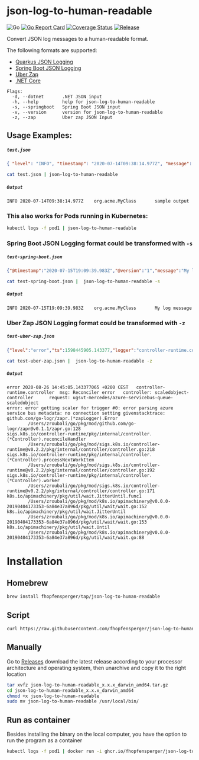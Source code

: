 # json-log-to-human-readable
![Go](https://github.com/fhopfensperger/json-log-to-human-readable/workflows/Go/badge.svg)
[![Go Report Card](https://goreportcard.com/badge/github.com/fhopfensperger/json-log-to-human-readable)](https://goreportcard.com/report/github.com/fhopfensperger/json-log-to-human-readable)
[![Coverage Status](https://coveralls.io/repos/github/fhopfensperger/json-log-to-human-readable/badge.svg?branch=master)](https://coveralls.io/github/fhopfensperger/json-log-to-human-readable?branch=master)
[![Release](https://img.shields.io/github/release/fhopfensperger/json-log-to-human-readable?style=flat-square)](https://github.com//fhopfensperger/json-log-to-human-readable/releases/latest)

Convert JSON log messages to a human-readable format.

The following formats are supported:

- [Quarkus JSON Logging](https://quarkus.io/guides/logging#json-logging)
- [Spring Boot JSON Logging](https://www.baeldung.com/java-log-json-output)
- [Uber Zap](https://github.com/uber-go/zap)
- [.NET Core](https://docs.microsoft.com/en-us/aspnet/core/fundamentals/logging/?view=aspnetcore-5.0)

```
Flags:
  -d, --dotnet       .NET JSON input
  -h, --help         help for json-log-to-human-readable
  -s, --springboot   Spring Boot JSON input
  -v, --version      version for json-log-to-human-readable
  -z, --zap          Uber zap JSON Input

```



## Usage Examples:

##### **`test.json`**
```json 
{ "level": "INFO", "timestamp": "2020-07-14T09:38:14.977Z", "message": "sample output", "loggerName": "org.acme.MyClass" }
```
```bash
cat test.json | json-log-to-human-readable
```
##### **`Output`**
```
INFO 2020-07-14T09:38:14.977Z    org.acme.MyClass       sample output
```

### This also works for Pods running in Kubernetes: 
```bash
kubectl logs -f pod1 | json-log-to-human-readable
```
### Spring Boot JSON Logging format could be transformed with `-s`
##### **`test-spring-boot.json`**
```json 
{"@timestamp":"2020-07-15T19:09:39.983Z","@version":"1","message":"My log message","logger_name":"org.acme.MyClass","thread_name":"pool-1-thread-1","level":"INFO","level_value":20000}
```
```bash
cat test-spring-boot.json |  json-log-to-human-readable -s
```
##### **`Output`**
```
INFO 2020-07-15T19:09:39.983Z    org.acme.MyClass       My log message
```

### Uber Zap JSON Logging format could be transformed with `-z`
##### **`test-uber-zap.json`**
```json 
{"level":"error","ts":1598445905.143377,"logger":"controller-runtime.controller","msg":"Reconciler error","controller":"scaledobject-controller","request":"default/azure-servicebus-queue-scaledobject","error":"error getting scaler for trigger #0: error parsing azure service bus metadata: no connection setting given","stacktrace":"github.com/go-logr/zapr.(*zapLogger).Error\n\t/Users/zroubali/go/pkg/mod/github.com/go-logr/zapr@v0.1.1/zapr.go:128\nsigs.k8s.io/controller-runtime/pkg/internal/controller.(*Controller).reconcileHandler\n\t/Users/zroubali/go/pkg/mod/sigs.k8s.io/controller-runtime@v0.2.2/pkg/internal/controller/controller.go:218\nsigs.k8s.io/controller-runtime/pkg/internal/controller.(*Controller).processNextWorkItem\n\t/Users/zroubali/go/pkg/mod/sigs.k8s.io/controller-runtime@v0.2.2/pkg/internal/controller/controller.go:192\nsigs.k8s.io/controller-runtime/pkg/internal/controller.(*Controller).worker\n\t/Users/zroubali/go/pkg/mod/sigs.k8s.io/controller-runtime@v0.2.2/pkg/internal/controller/controller.go:171\nk8s.io/apimachinery/pkg/util/wait.JitterUntil.func1\n\t/Users/zroubali/go/pkg/mod/k8s.io/apimachinery@v0.0.0-20190404173353-6a84e37a896d/pkg/util/wait/wait.go:152\nk8s.io/apimachinery/pkg/util/wait.JitterUntil\n\t/Users/zroubali/go/pkg/mod/k8s.io/apimachinery@v0.0.0-20190404173353-6a84e37a896d/pkg/util/wait/wait.go:153\nk8s.io/apimachinery/pkg/util/wait.Until\n\t/Users/zroubali/go/pkg/mod/k8s.io/apimachinery@v0.0.0-20190404173353-6a84e37a896d/pkg/util/wait/wait.go:88"}
```
```bash
cat test-uber-zap.json |  json-log-to-human-readable -z
```
##### **`Output`**
```
error 2020-08-26 14:45:05.143377065 +0200 CEST   controller-runtime.controller  msg: Reconciler error   controller: scaledobject-controller      request: ugsvt-mercedes/azure-servicebus-queue-scaledobject
error: error getting scaler for trigger #0: error parsing azure service bus metadata: no connection setting givenstacktrace: github.com/go-logr/zapr.(*zapLogger).Error
        /Users/zroubali/go/pkg/mod/github.com/go-logr/zapr@v0.1.1/zapr.go:128
sigs.k8s.io/controller-runtime/pkg/internal/controller.(*Controller).reconcileHandler
        /Users/zroubali/go/pkg/mod/sigs.k8s.io/controller-runtime@v0.2.2/pkg/internal/controller/controller.go:218
sigs.k8s.io/controller-runtime/pkg/internal/controller.(*Controller).processNextWorkItem
        /Users/zroubali/go/pkg/mod/sigs.k8s.io/controller-runtime@v0.2.2/pkg/internal/controller/controller.go:192
sigs.k8s.io/controller-runtime/pkg/internal/controller.(*Controller).worker
        /Users/zroubali/go/pkg/mod/sigs.k8s.io/controller-runtime@v0.2.2/pkg/internal/controller/controller.go:171
k8s.io/apimachinery/pkg/util/wait.JitterUntil.func1
        /Users/zroubali/go/pkg/mod/k8s.io/apimachinery@v0.0.0-20190404173353-6a84e37a896d/pkg/util/wait/wait.go:152
k8s.io/apimachinery/pkg/util/wait.JitterUntil
        /Users/zroubali/go/pkg/mod/k8s.io/apimachinery@v0.0.0-20190404173353-6a84e37a896d/pkg/util/wait/wait.go:153
k8s.io/apimachinery/pkg/util/wait.Until
        /Users/zroubali/go/pkg/mod/k8s.io/apimachinery@v0.0.0-20190404173353-6a84e37a896d/pkg/util/wait/wait.go:88
```

# Installation

## Homebrew

```bash
brew install fhopfensperger/tap/json-log-to-human-readable
```

## Script

```bash
curl https://raw.githubusercontent.com/fhopfensperger/json-log-to-human-readable/master/get.sh | bash
```

## Manually

Go to [Releases](https://github.com/fhopfensperger/json-log-to-human-readable/releases) download the latest release according to your processor architecture and operating system, then unarchive and copy it to the right location

```bash
tar xvfz json-log-to-human-readable_x.x.x_darwin_amd64.tar.gz
cd json-log-to-human-readable_x.x.x_darwin_amd64
chmod +x json-log-to-human-readable
sudo mv json-log-to-human-readable /usr/local/bin/
```

## Run as container

Besides installing the binary on the local computer, you have the option to run the program as a container
```bash
kubectl logs -f pod1 | docker run -i ghcr.io/fhopfensperger/json-log-to-human-readable
```